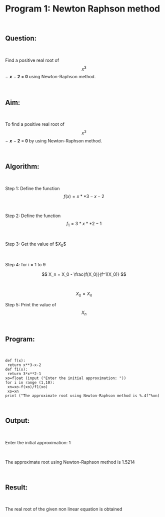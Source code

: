 # Program 1: Newton Raphson method

<br>

## Question:

<br>

   Find a positive real root of $$x^3$$ − 𝒙 − 𝟐 = 𝟎 using Newton-Raphson method.

<br>

## Aim:

<br>

   To find a positive real root of $$x^3$$ − 𝒙 − 𝟐 = 𝟎 by using Newton-Raphson method.

<br>

## Algorithm:

<br>

   Step 1: Define the function $$f(x) = x**3 - x - 2$$

<br>

   Step 2: Define the function $$f_1 = 3* x **2 - 1$$

<br>

   Step 3: Get the value of $$X_0\$$

<br>

   Step 4: for i = 1 to 9

$$
X_n = X_0 - \frac{f(X_0)}{f^1(X_0)}
$$

<br>

$$
X_0 = X_n
$$

   Step 5: Print the value of $$X_n$$

<br>

## Program:

<br>

```
def f(x):
 return x**3-x-2
def f1(x):
 return 3*x**2-1
xo=float (input ("Enter the initial approximation: "))
for i in range (1,10):
 xn=xo-f(xo)/f1(xo)
 xo=xn
print ("The approximate root using Newton-Raphson method is %.4f"%xn)
```

<br>

## Output:

<br>

Enter the initial approximation: 1

<br>

The approximate root using Newton-Raphson method is 1.5214

<br>

## Result:

<br>

The real root of the given non linear equation is obtained

